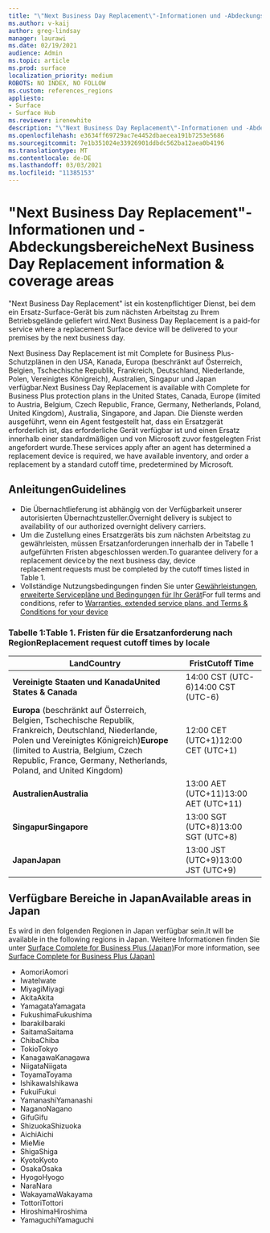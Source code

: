 ```yaml
---
title: "\"Next Business Day Replacement\"-Informationen und -Abdeckungsbereiche"
ms.author: v-kaij
author: greg-lindsay
manager: laurawi
ms.date: 02/19/2021
audience: Admin
ms.topic: article
ms.prod: surface
localization_priority: medium
ROBOTS: NO INDEX, NO FOLLOW
ms.custom: references_regions
appliesto:
- Surface
- Surface Hub
ms.reviewer: irenewhite
description: "\"Next Business Day Replacement\"-Informationen und -Abdeckungsbereiche"
ms.openlocfilehash: e3634ff69729ac7e4452dbaecea191b7253e5686
ms.sourcegitcommit: 7e1b351024e33926901ddbdc562ba12aea0b4196
ms.translationtype: MT
ms.contentlocale: de-DE
ms.lasthandoff: 03/03/2021
ms.locfileid: "11385153"
---
```

# <a name="next-business-day-replacement-information--coverage-areas"></a><span data-ttu-id="7358c-103">"Next Business Day Replacement"-Informationen und -Abdeckungsbereiche</span><span class="sxs-lookup"><span data-stu-id="7358c-103">Next Business Day Replacement information & coverage areas</span></span>

<span data-ttu-id="7358c-104">"Next Business Day Replacement" ist ein kostenpflichtiger Dienst, bei dem ein Ersatz-Surface-Gerät bis zum nächsten Arbeitstag zu Ihrem Betriebsgelände geliefert wird.</span><span class="sxs-lookup"><span data-stu-id="7358c-104">Next Business Day Replacement is a paid-for service where a replacement Surface device will be delivered to your premises by the next business day.</span></span> 

<span data-ttu-id="7358c-105">Next Business Day Replacement ist mit Complete for Business Plus-Schutzplänen in den USA, Kanada, Europa (beschränkt auf Österreich, Belgien, Tschechische Republik, Frankreich, Deutschland, Niederlande, Polen, Vereinigtes Königreich), Australien, Singapur und Japan verfügbar.</span><span class="sxs-lookup"><span data-stu-id="7358c-105">Next Business Day Replacement is available with Complete for Business Plus protection plans in the United States, Canada, Europe (limited to Austria, Belgium, Czech Republic, France, Germany, Netherlands, Poland, United Kingdom), Australia, Singapore, and Japan.</span></span> <span data-ttu-id="7358c-106">Die Dienste werden ausgeführt, wenn ein Agent festgestellt hat, dass ein Ersatzgerät erforderlich ist, das erforderliche Gerät verfügbar ist und einen Ersatz innerhalb einer standardmäßigen und von Microsoft zuvor festgelegten Frist angefordert wurde.</span><span class="sxs-lookup"><span data-stu-id="7358c-106">These services apply after an agent has determined a replacement device is required, we have available inventory, and order a replacement by a standard cutoff time, predetermined by Microsoft.</span></span> 

## <a name="guidelines"></a><span data-ttu-id="7358c-107">Anleitungen</span><span class="sxs-lookup"><span data-stu-id="7358c-107">Guidelines</span></span>

- <span data-ttu-id="7358c-108">Die Übernachtlieferung ist abhängig von der Verfügbarkeit unserer autorisierten Übernachtzusteller.</span><span class="sxs-lookup"><span data-stu-id="7358c-108">Overnight delivery is subject to availability of our authorized overnight delivery carriers.</span></span>
- <span data-ttu-id="7358c-109">Um die Zustellung eines Ersatzgeräts bis zum nächsten Arbeitstag zu gewährleisten, müssen Ersatzanforderungen innerhalb der in Tabelle 1 aufgeführten Fristen abgeschlossen werden.</span><span class="sxs-lookup"><span data-stu-id="7358c-109">To guarantee delivery for a replacement device by the next business day, device replacement requests must be completed by the cutoff times listed in Table 1.</span></span> 
- <span data-ttu-id="7358c-110">Vollständige Nutzungsbedingungen finden Sie unter [Gewährleistungen, erweiterte Servicepläne und Bedingungen für Ihr Gerät](https://support.microsoft.com/topic/warranties-extended-service-plans-and-terms-conditions-for-your-device-eedf7a23-84a7-1a47-480b-0e10503eedf5)</span><span class="sxs-lookup"><span data-stu-id="7358c-110">For full terms and conditions, refer to [Warranties, extended service plans, and Terms & Conditions for your device](https://support.microsoft.com/topic/warranties-extended-service-plans-and-terms-conditions-for-your-device-eedf7a23-84a7-1a47-480b-0e10503eedf5)</span></span>

### <a name="table-1-replacement-request-cutoff-times-by-locale"></a><span data-ttu-id="7358c-111">Tabelle 1:</span><span class="sxs-lookup"><span data-stu-id="7358c-111">Table 1.</span></span> <span data-ttu-id="7358c-112">Fristen für die Ersatzanforderung nach Region</span><span class="sxs-lookup"><span data-stu-id="7358c-112">Replacement request cutoff times by locale</span></span>

| <span data-ttu-id="7358c-113">Land</span><span class="sxs-lookup"><span data-stu-id="7358c-113">Country</span></span>                                                                                                    | <span data-ttu-id="7358c-114">Frist</span><span class="sxs-lookup"><span data-stu-id="7358c-114">Cutoff Time</span></span> |
| -------------------------------------------------------------------------------------------------------------- | --------------- |
| **<span data-ttu-id="7358c-115">Vereinigte Staaten und Kanada</span><span class="sxs-lookup"><span data-stu-id="7358c-115">United States & Canada</span></span>**                                                                                     | <span data-ttu-id="7358c-116">14:00 CST    (UTC-6)</span><span class="sxs-lookup"><span data-stu-id="7358c-116">14:00 CST    (UTC-6)</span></span>      |
| <span data-ttu-id="7358c-117">**Europa** (beschränkt auf Österreich, Belgien, Tschechische Republik, Frankreich, Deutschland, Niederlande, Polen und Vereinigtes Königreich)</span><span class="sxs-lookup"><span data-stu-id="7358c-117">**Europe** (limited to Austria, Belgium, Czech Republic, France, Germany, Netherlands, Poland, and United Kingdom)</span></span> | <span data-ttu-id="7358c-118">12:00 CET   (UTC+1)</span><span class="sxs-lookup"><span data-stu-id="7358c-118">12:00 CET   (UTC+1)</span></span>     |
| **<span data-ttu-id="7358c-119">Australien</span><span class="sxs-lookup"><span data-stu-id="7358c-119">Australia</span></span>**                                                                                                  | <span data-ttu-id="7358c-120">13:00 AET   (UTC+11)</span><span class="sxs-lookup"><span data-stu-id="7358c-120">13:00 AET   (UTC+11)</span></span>    |
| **<span data-ttu-id="7358c-121">Singapur</span><span class="sxs-lookup"><span data-stu-id="7358c-121">Singapore</span></span>**                                                                                                  | <span data-ttu-id="7358c-122">13:00 SGT    (UTC+8)</span><span class="sxs-lookup"><span data-stu-id="7358c-122">13:00 SGT    (UTC+8)</span></span>   |
| **<span data-ttu-id="7358c-123">Japan</span><span class="sxs-lookup"><span data-stu-id="7358c-123">Japan</span></span>**                                                                                                      | <span data-ttu-id="7358c-124">13:00 JST    (UTC+9)</span><span class="sxs-lookup"><span data-stu-id="7358c-124">13:00 JST    (UTC+9)</span></span>   |


##  <a name="available-areas-in-japan"></a><span data-ttu-id="7358c-125">Verfügbare Bereiche in Japan</span><span class="sxs-lookup"><span data-stu-id="7358c-125">Available areas in Japan</span></span> 

<span data-ttu-id="7358c-126">Es wird in den folgenden Regionen in Japan verfügbar sein.</span><span class="sxs-lookup"><span data-stu-id="7358c-126">It will be available in the following regions in Japan.</span></span> <span data-ttu-id="7358c-127">Weitere Informationen finden Sie unter [Surface Complete for Business Plus (Japan)](https://cdn.techcommunity.microsoft.com/assets/Surface/jp-next-day-replace-surface.pdf)</span><span class="sxs-lookup"><span data-stu-id="7358c-127">For more information, see [Surface Complete for Business Plus (Japan)](https://cdn.techcommunity.microsoft.com/assets/Surface/jp-next-day-replace-surface.pdf)</span></span>

- <span data-ttu-id="7358c-128">Aomori</span><span class="sxs-lookup"><span data-stu-id="7358c-128">Aomori</span></span>
- <span data-ttu-id="7358c-129">Iwate</span><span class="sxs-lookup"><span data-stu-id="7358c-129">Iwate</span></span>
- <span data-ttu-id="7358c-130">Miyagi</span><span class="sxs-lookup"><span data-stu-id="7358c-130">Miyagi</span></span>
- <span data-ttu-id="7358c-131">Akita</span><span class="sxs-lookup"><span data-stu-id="7358c-131">Akita</span></span>
- <span data-ttu-id="7358c-132">Yamagata</span><span class="sxs-lookup"><span data-stu-id="7358c-132">Yamagata</span></span>
- <span data-ttu-id="7358c-133">Fukushima</span><span class="sxs-lookup"><span data-stu-id="7358c-133">Fukushima</span></span>
- <span data-ttu-id="7358c-134">Ibaraki</span><span class="sxs-lookup"><span data-stu-id="7358c-134">Ibaraki</span></span>
- <span data-ttu-id="7358c-135">Saitama</span><span class="sxs-lookup"><span data-stu-id="7358c-135">Saitama</span></span>
- <span data-ttu-id="7358c-136">Chiba</span><span class="sxs-lookup"><span data-stu-id="7358c-136">Chiba</span></span>
- <span data-ttu-id="7358c-137">Tokio</span><span class="sxs-lookup"><span data-stu-id="7358c-137">Tokyo</span></span>
- <span data-ttu-id="7358c-138">Kanagawa</span><span class="sxs-lookup"><span data-stu-id="7358c-138">Kanagawa</span></span>
- <span data-ttu-id="7358c-139">Niigata</span><span class="sxs-lookup"><span data-stu-id="7358c-139">Niigata</span></span>
- <span data-ttu-id="7358c-140">Toyama</span><span class="sxs-lookup"><span data-stu-id="7358c-140">Toyama</span></span>
- <span data-ttu-id="7358c-141">Ishikawa</span><span class="sxs-lookup"><span data-stu-id="7358c-141">Ishikawa</span></span>
- <span data-ttu-id="7358c-142">Fukui</span><span class="sxs-lookup"><span data-stu-id="7358c-142">Fukui</span></span>
- <span data-ttu-id="7358c-143">Yamanashi</span><span class="sxs-lookup"><span data-stu-id="7358c-143">Yamanashi</span></span>
- <span data-ttu-id="7358c-144">Nagano</span><span class="sxs-lookup"><span data-stu-id="7358c-144">Nagano</span></span>
- <span data-ttu-id="7358c-145">Gifu</span><span class="sxs-lookup"><span data-stu-id="7358c-145">Gifu</span></span>
- <span data-ttu-id="7358c-146">Shizuoka</span><span class="sxs-lookup"><span data-stu-id="7358c-146">Shizuoka</span></span>
- <span data-ttu-id="7358c-147">Aichi</span><span class="sxs-lookup"><span data-stu-id="7358c-147">Aichi</span></span>
- <span data-ttu-id="7358c-148">Mie</span><span class="sxs-lookup"><span data-stu-id="7358c-148">Mie</span></span>
- <span data-ttu-id="7358c-149">Shiga</span><span class="sxs-lookup"><span data-stu-id="7358c-149">Shiga</span></span>
- <span data-ttu-id="7358c-150">Kyoto</span><span class="sxs-lookup"><span data-stu-id="7358c-150">Kyoto</span></span>
- <span data-ttu-id="7358c-151">Osaka</span><span class="sxs-lookup"><span data-stu-id="7358c-151">Osaka</span></span>
- <span data-ttu-id="7358c-152">Hyogo</span><span class="sxs-lookup"><span data-stu-id="7358c-152">Hyogo</span></span>
- <span data-ttu-id="7358c-153">Nara</span><span class="sxs-lookup"><span data-stu-id="7358c-153">Nara</span></span>
- <span data-ttu-id="7358c-154">Wakayama</span><span class="sxs-lookup"><span data-stu-id="7358c-154">Wakayama</span></span>
- <span data-ttu-id="7358c-155">Tottori</span><span class="sxs-lookup"><span data-stu-id="7358c-155">Tottori</span></span>
- <span data-ttu-id="7358c-156">Hiroshima</span><span class="sxs-lookup"><span data-stu-id="7358c-156">Hiroshima</span></span>
- <span data-ttu-id="7358c-157">Yamaguchi</span><span class="sxs-lookup"><span data-stu-id="7358c-157">Yamaguchi</span></span>

